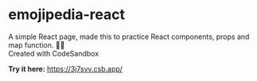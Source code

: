 # emojipedia-react
A simple React page, made this to practice React components, props and map function. 🙏💜
<br>
Created with CodeSandbox


<b>Try it here:</b> https://3j7svv.csb.app/
